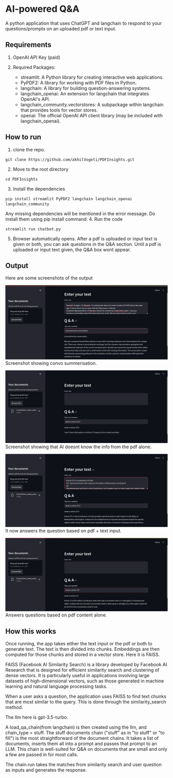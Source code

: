 # AI-powered Q&A 

A python application that uses ChatGPT and langchain to respond to your questions/prompts on an uploaded pdf or text input.

## Requirements
1. OpenAI API Key (paid)
2. Required Packages:  

    - streamlit: A Python library for creating interactive web applications.
    - PyPDF2: A library for working with PDF files in Python.
    - langchain: A library for building question-answering systems.
    - langchain_openai: An extension for langchain that integrates OpenAI's API.
    - langchain_community.vectorstores: A subpackage within langchain that provides tools for vector stores.
    - openai: The official OpenAI API client library (may be included with langchain_openai).

## How to run
1. clone the repo.
````
git clone https://github.com/akhilVogeti/PDFInsights.git
````
2. Move to the root directory
````
cd PDFInsights
````
3. Install the dependencies 
````
pip install streamlit PyPDF2 langchain langchain_openai langchain_community
````
Any missing dependencies will be mentioned in the error message. Do install them using pip install command.
4. Run the code
````
streamlit run chatbot.py
````
5. Browser automatically opens. After a pdf is uploaded or input text is given or both, you can ask questions in the Q&A section. Until a pdf is uploaded or input text given, the Q&A box wont appear. 

## Output 
Here are some screenshots of the output

![screenshot1.jpg](screenshot1.jpg)
Screenshot showing convo summerisation.

![Screenshot2.jpg](Screenshot2.jpg)
Screenshot showing that AI doesnt know the info from the pdf alone.

![screenshot3.jpg](screenshot3.jpg)
It now answers the question based on pdf + text input.

![screenshot4.png](screenshot4.png)
Answers questions based on pdf content alone.

## How this works
Once running, the app takes either the text input or the pdf or both to generate text. The text is then divided into
chunks. Embeddings are then computed for those chunks and stored in a vector store. Here it is FAISS. 
  
FAISS (Facebook AI Similarity Search) is a library developed by Facebook AI Research that is designed for efficient similarity search and clustering of dense vectors. It is particularly useful in applications involving large datasets of high-dimensional vectors, such as those generated in machine learning and natural language processing tasks.

When a user asks a question, the application uses FAISS to find text chunks that are most similar to the query. This is done through the similarity_search method.

The llm here is gpt-3.5-turbo.

A load_qa_chain(from langchain) is then created using the llm, and chain_type = stuff. The stuff documents chain ("stuff" as in "to stuff" or "to fill") is the most straightforward of the document chains. It takes a list of documents, inserts them all into a prompt and passes that prompt to an LLM.
This chain is well-suited for Q&A on documents that are small and only a few are passed in for most calls.

The chain.run takes the matches from similarity search and user question as inputs and generates the response.